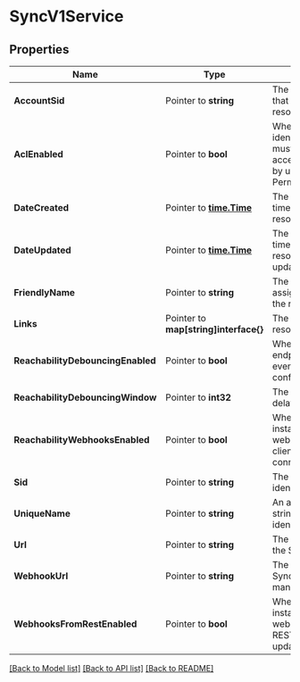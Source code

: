 # SyncV1Service

## Properties

Name | Type | Description | Notes
------------ | ------------- | ------------- | -------------
**AccountSid** | Pointer to **string** | The SID of the Account that created the resource |
**AclEnabled** | Pointer to **bool** | Whether token identities in the Service must be granted access to Sync objects by using the Permissions resource |
**DateCreated** | Pointer to [**time.Time**](time.Time.md) | The ISO 8601 date and time in GMT when the resource was created |
**DateUpdated** | Pointer to [**time.Time**](time.Time.md) | The ISO 8601 date and time in GMT when the resource was last updated |
**FriendlyName** | Pointer to **string** | The string that you assigned to describe the resource |
**Links** | Pointer to **map[string]interface{}** | The URLs of related resources |
**ReachabilityDebouncingEnabled** | Pointer to **bool** | Whether every endpoint_disconnected event occurs after a configurable delay |
**ReachabilityDebouncingWindow** | Pointer to **int32** | The reachability event delay in milliseconds |
**ReachabilityWebhooksEnabled** | Pointer to **bool** | Whether the service instance calls webhook_url when client endpoints connect to Sync |
**Sid** | Pointer to **string** | The unique string that identifies the resource |
**UniqueName** | Pointer to **string** | An application-defined string that uniquely identifies the resource |
**Url** | Pointer to **string** | The absolute URL of the Service resource |
**WebhookUrl** | Pointer to **string** | The URL we call when Sync objects are manipulated |
**WebhooksFromRestEnabled** | Pointer to **bool** | Whether the Service instance should call webhook_url when the REST API is used to update Sync objects |

[[Back to Model list]](../README.md#documentation-for-models) [[Back to API list]](../README.md#documentation-for-api-endpoints) [[Back to README]](../README.md)


